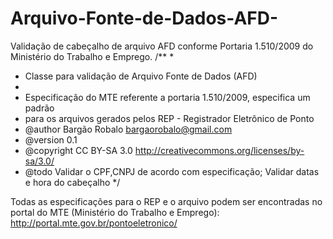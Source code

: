 Arquivo-Fonte-de-Dados-AFD-
===========================

Validação de cabeçalho de arquivo AFD conforme Portaria 1.510/2009 do Ministério do Trabalho e Emprego.
/**
*
* Classe para validação de Arquivo Fonte de Dados (AFD) 
*
* Especificação do MTE referente a portaria 1.510/2009, especifica um padrão
* para os arquivos gerados pelos REP - Registrador Eletrônico de Ponto
* @author 	  Bargão Robalo <bargaorobalo@gmail.com>
* @version 	  0.1
* @copyright  CC BY-SA 3.0 <http://creativecommons.org/licenses/by-sa/3.0/>
* @todo 	  Validar o CPF,CNPJ de acordo com especificação; Validar datas e hora do cabeçalho
*/

Todas as especificações para o REP e o arquivo podem ser encontradas no portal do MTE (Ministério do Trabalho e Emprego): 
http://portal.mte.gov.br/pontoeletronico/